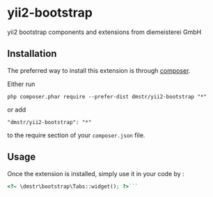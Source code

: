 yii2-bootstrap
==============
yii2 bootstrap components and extensions from diemeisterei GmbH

Installation
------------

The preferred way to install this extension is through [composer](http://getcomposer.org/download/).

Either run

```
php composer.phar require --prefer-dist dmstr/yii2-bootstrap "*"
```

or add

```
"dmstr/yii2-bootstrap": "*"
```

to the require section of your `composer.json` file.


Usage
-----

Once the extension is installed, simply use it in your code by  :

```php
<?= \dmstr\bootstrap\Tabs::widget(); ?>```